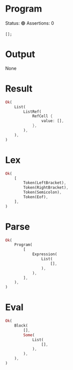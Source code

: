 # Program
Status: 🟢
Assertions: 0

```rustleaf
[];
```

# Output
None

# Result
```rust
Ok(
    List(
        ListRef(
            RefCell {
                value: [],
            },
        ),
    ),
)
```

# Lex
```rust
Ok(
    [
        Token(LeftBracket),
        Token(RightBracket),
        Token(Semicolon),
        Token(Eof),
    ],
)
```

# Parse
```rust
Ok(
    Program(
        [
            Expression(
                List(
                    [],
                ),
            ),
        ],
    ),
)
```

# Eval
```rust
Ok(
    Block(
        [],
        Some(
            List(
                [],
            ),
        ),
    ),
)
```